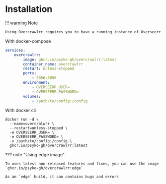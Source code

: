 # Installation

!!! warning Note

    Using Overcrawlrr requires you to have a running instance of Overseerr

With docker-compose

```yaml
services:
    overcrawlrr:
        image: ghcr.io/psyko-gh/overcrawlrr:latest
        container_name: overcrawlrr
        restart: unless-stopped
        ports:
            - 5056:5056
        environment:
            - OVERSEERR_USER=
            - OVERSEERR_PASSWORD=
        volumes:
            - /path/to/config:/config
```

With docker cli

```shell
docker run -d \
  --name=overcralwrr \
  --restart=unless-stopped \
  -e OVERSEERR_USER= \
  -e OVERSEERR_PASSWORD= \
  -v /path/to/config:/config \
  ghcr.io/psyko-gh/overcrawlrr:latest
```

??? note "Using edge image"

    To uses latest non-released features and fixes, you can use the image `ghcr.io/psyko-gh/overcrawlrr:edge`

    As an `edge` build, it can contains bugs and errors
